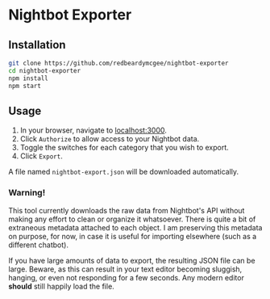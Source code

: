 # Nightbot Exporter

## Installation
``` bash
git clone https://github.com/redbeardymcgee/nightbot-exporter
cd nightbot-exporter
npm install
npm start
```

## Usage
1. In your browser, navigate to [localhost:3000](http://localhost:3000).
2. Click `Authorize` to allow access to your Nightbot data.
3. Toggle the switches for each category that you wish to export.
4. Click `Export`.

A file named `nightbot-export.json` will be downloaded automatically.

### Warning!
This tool currently downloads the raw data from Nightbot's API without making any effort to clean or organize it whatsoever. There is quite a bit of extraneous metadata attached to each object. I am preserving this metadata on purpose, for now, in case it is useful for importing elsewhere (such as a different chatbot).

If you have large amounts of data to export, the resulting JSON file can be large. Beware, as this can result in your text editor becoming sluggish, hanging, or even not responding for a few seconds. Any modern editor **should** still happily load the file.

